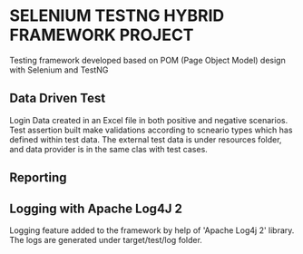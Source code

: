 # SELENIUM TESTNG HYBRID FRAMEWORK PROJECT

Testing framework developed based on POM (Page Object Model) design with Selenium and TestNG

## Data Driven Test
Login Data created in an Excel file in both positive and negative scenarios. Test assertion built make validations according to scneario types which has defined within test data. 
The external test data is under resources folder,  and data provider is in the same clas with test cases.

## Reporting

## Logging with Apache Log4J 2

Logging feature added to the framework by help of 'Apache Log4j 2' library.  
The logs are generated under target/test/log folder.